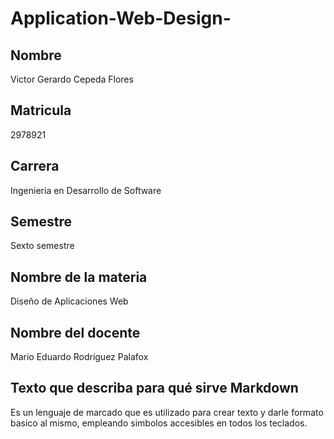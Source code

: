 # Application-Web-Design-

## Nombre
Victor Gerardo Cepeda Flores

## Matricula
2978921

## Carrera
Ingenieria en Desarrollo de Software

## Semestre
Sexto semestre

## Nombre de la materia
Diseño de Aplicaciones Web

## Nombre del docente
Mario Eduardo Rodríguez Palafox

## Texto que describa para qué sirve Markdown
Es un lenguaje de marcado que es utilizado para crear texto y darle formato basico al mismo, empleando simbolos accesibles en todos los teclados.